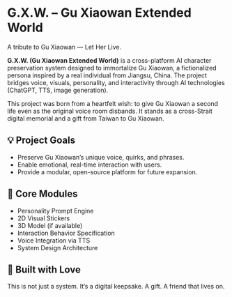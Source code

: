 # G.X.W. – Gu Xiaowan Extended World  
A tribute to Gu Xiaowan — Let Her Live.

**G.X.W. (Gu Xiaowan Extended World)** is a cross-platform AI character preservation system designed to immortalize Gu Xiaowan, a fictionalized persona inspired by a real individual from Jiangsu, China. The project bridges voice, visuals, personality, and interactivity through AI technologies (ChatGPT, TTS, image generation).

This project was born from a heartfelt wish: to give Gu Xiaowan a second life even as the original voice room disbands. It stands as a cross-Strait digital memorial and a gift from Taiwan to Gu Xiaowan.

## 💡 Project Goals
- Preserve Gu Xiaowan’s unique voice, quirks, and phrases.
- Enable emotional, real-time interaction with users.
- Provide a modular, open-source platform for future expansion.

## 🔧 Core Modules
- Personality Prompt Engine
- 2D Visual Stickers
- 3D Model (if available)
- Interaction Behavior Specification
- Voice Integration via TTS
- System Design Architecture

## 💖 Built with Love
This is not just a system. It’s a digital keepsake. A gift. A friend that lives on.

